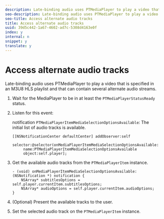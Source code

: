 ```yaml
---
description: Late-binding audio uses PTMediaPlayer to play a video that is specified in an M3U8 HLS playlist and that can contain several alternate audio streams.
seo-description: Late-binding audio uses PTMediaPlayer to play a video that is specified in an M3U8 HLS playlist and that can contain several alternate audio streams.
seo-title: Access alternate audio tracks
title: Access alternate audio tracks
uuid: 39d5c442-1a67-4602-ad7c-5308d4163e0f
index: y
internal: n
snippet: y
translate: y
---
```


# Access alternate audio tracks

Late-binding audio uses PTMediaPlayer to play a video that is specified in an M3U8 HLS playlist and that can contain several alternate audio streams.


1. Wait for the MediaPlayer to be in at least the `PTMediaPlayerStatusReady` status.
1. Listen for this event:

   notification `PTMediaPlayerItemMediaSelectionOptionsAvailable`: The initial list of audio tracks is available. 
   ```
   [[NSNotificationCenter defaultCenter] addObserver:self 
        selector:@selector(onMediaPlayerItemMediaSelectionOptionsAvailable:) 
        name:PTMediaPlayerItemMediaSelectionOptionsAvailable  
        object:self.player];
   ```


1. Get the available audio tracks from the `PTMediaPlayerItem` instance.

   ```
   - (void) onMediaPlayerItemMediaSelectionOptionsAvailable:(NSNotification *) notification { 
       NSArray* subtitlesOptions = self.player.currentItem.subtitlesOptions; 
       NSArray* audioOptions = self.player.currentItem.audioOptions; 
   }
   ```
1. (Optional) Present the available tracks to the user.
1. Set the selected audio track on the `PTMediaPlayerItem` instance.
